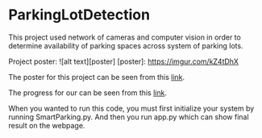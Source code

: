 # ParkingLotDetection

This project used network of cameras and computer vision in order to determine availability of parking spaces across system of parking lots.

Project poster: 
![alt text][poster]
[poster]: https://imgur.com/kZ4tDhX

The poster for this project can be seen from this [link](https://docs.google.com/presentation/d/1yYbIFn2G3bV2_fa-43-3-19Iob1JFqr1gMfnYJu8dc0/edit?usp=sharing).

The progress for our can be seen from this [link](https://winlab2017.wixsite.com/parking).

When you wanted to run this code, you must first initialize your system by running SmartParking.py. And then you run app.py which can show final result on the webpage.
